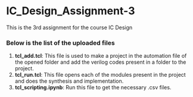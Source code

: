 # IC_Design_Assignment-3
This is the 3rd assignment for the course IC Design

### Below is the list of the uploaded files
1. **tcl_add.tcl**: This file is used to make a project in the automation file of the opened folder and add the verilog codes present in a folder to the project.
2. **tcl_run.tcl**: This file opens each of the modules present in the project and does the synthesis and implementation.
3. **tcl_scripting.ipynb**: Run this file to get the necessary .csv files.
